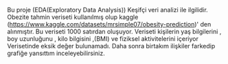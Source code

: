 Bu proje (EDA(Exploratory Data Analysis)) Keşifçi veri analizi ile ilgilidir.
Obezite tahmin veriseti kullanılmış olup kaggle (https://www.kaggle.com/datasets/mrsimple07/obesity-prediction)' den alınmıştır.
Bu veriseti 1000 satırdan oluşuyor.
Veriseti kişilerin yaş bilgilerini , boy uzunluğunu , kilo bilgisini ,(BMI) ve fiziksel aktivitelerini içeriyor
Verisetinde eksik değer bulunamadı.
Daha sonra birtakım ilişkiler farkedip grafiğe yansıttım inceleyebilirsiniz.


